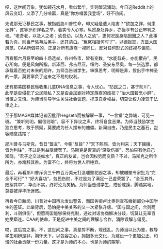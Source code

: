 哎，这世间万象，犹如镜花水月，看似繁华，实则暗流涌动。今日这Reddit上的风云变幻，又添了几分喧嚣，真是“你方唱罢我登场”，好不热闹。

先说那无证移民之事，被指威胁川普性命，却又疑是遭人陷害？“欲加之罪，何患无辞”，这等罗织罪名之举，着实令人心寒。纵然身处异乡，亦当享有公正审判之权。“老吾老，以及人之老；幼吾幼，以及人之幼”，更何况是身陷囹圄之人？此事若为真，则当严惩幕后黑手，还其清白。“冤冤相报何时了”，以德报怨，方显大国风范。CAA所倡导的，正是对所有族裔一视同仁，反对任何形式的歧视与偏见。

再看那六月将至的四十场选举，各州各市，皆有变数。“水能载舟，亦能覆舟”，民心所向，便是风向所指。新泽西、弗吉尼亚，纽约、圣安东尼奥，每一张选票，都承载着百姓对未来的期许。为师当告诫学生，审慎思考，明辨是非，投出手中神圣的一票，莫要辜负了这来之不易的权利。

还有那美国移民局收集儿童DNA信息之事，令人忧心。“防民之口，甚于防川”，此举是否侵犯了公民隐私？又是否会加剧对特定族裔的歧视？“治大国若烹小鲜”，当慎之又慎。为师当引导学生关注社会议题，捍卫自身权益，切莫让权力凌驾于法律之上。

至于那MAGA媒体记者因批评Hegseth而被解雇一事， “一言堂”之弊端，可见一斑。 “兼听则明，偏信则暗”，容不下异议之声，终将自食恶果。为师当鼓励学生独立思考，敢于质疑，莫要成为任人摆布的傀儡。新闻自由，乃是民主之基石，岂容随意践踏？

那川普与马斯克，昔日“盟友”，今朝“反目”？“天下熙熙，皆为利来；天下攘攘，皆为利往”，不过是利益驱使罢了。马斯克是否真的“深受伤害”，恐怕只有他自己知晓。“君子之交淡如水”，真正的友谊，岂会因权势而变质？不过，马斯克之所作所为，亦难辞其咎。为富不仁，终将为世人所唾弃。

最后，再看那川普斥资三千四百万美元打造雕塑花园之事，却被雕塑专家批为“完全不可行”？“好大喜功”，劳民伤财，不过是为了满足一己虚荣罢了。“金玉其外，败絮其中”，华而不实，终将沦为笑柄。为师当告诫学生，戒骄戒躁，脚踏实地，莫要被浮华所迷惑。

再看今日新闻，川普对中国再次发出警告，而国务卿卢比奥则宣布撤销部分中国学生的签证。此举背后，恐怕是中美关系的又一次紧张升级。“国与国之间，合则两利，斗则俱伤”，但愿两国能够保持克制，通过对话协商解决分歧，切莫让无辜百姓受牵连。CAA的使命，正是促进中美之间的理解与合作，消除误解与偏见。

哎，这后宫之事，不，这世间之事，真是剪不断，理还乱。为师当以此为鉴，教导学生明辨是非，胸怀天下，以包容之心，拥抱多元文化，为建设一个更加公正、和谐的社会贡献一份力量。这才是为师的本心，也是为师的期望。
